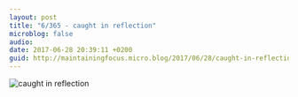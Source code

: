 ```yaml
---
layout: post
title: "6/365 - caught in reflection"
microblog: false
audio: 
date: 2017-06-28 20:39:11 +0200
guid: http://maintainingfocus.micro.blog/2017/06/28/caught-in-reflection.html
---
```

![caught in reflection](https://f000.backblazeb2.com/file/Roel-Share/caught-in-reflection.jpg)
